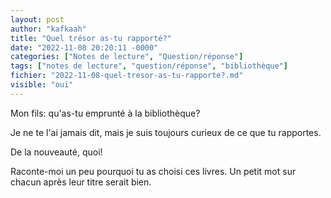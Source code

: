 ```yaml
---
layout: post
author: "kafkaah"
title: "Quel trésor as-tu rapporté?"
date: "2022-11-08 20:20:11 -0000"
categories: ["Notes de lecture", "Question/réponse"]
tags: ["notes de lecture", "question/réponse", "bibliothèque"]
fichier: "2022-11-08-quel-tresor-as-tu-rapporte?.md"
visible: "oui"
---
```


Mon fils: qu'as-tu emprunté à la bibliothèque?

Je ne te l'ai jamais dit, mais je suis toujours curieux de ce que tu rapportes.

De la nouveauté, quoi!

Raconte-moi un peu pourquoi tu as choisi ces livres.  Un petit mot sur chacun après leur titre serait bien.

